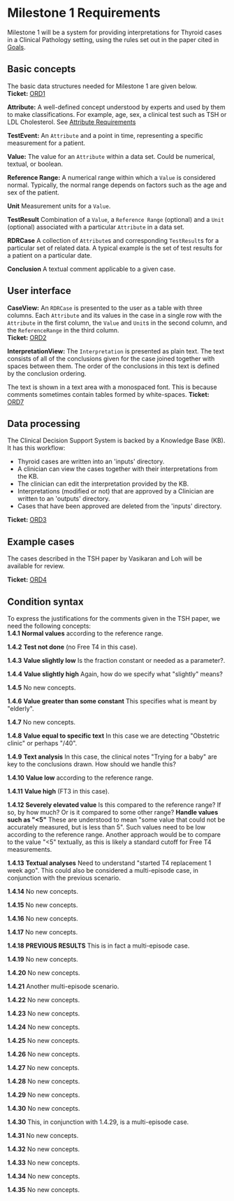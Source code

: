 # Milestone 1 Requirements
Milestone 1 will be a system for providing interpretations for Thyroid cases in a 
Clinical Pathology setting, using the rules set out in the paper cited 
in [Goals](goals.md).

## Basic concepts
The basic data structures needed for Milestone 1 are given below.  
**Ticket:** [ORD1](../tickets/work_tickets.md)

**Attribute:**
A well-defined concept understood by experts and used by them to make classifications. For example, age, sex,
a clinical test such as TSH or LDL Cholesterol.
See [Attribute Requirements](attributes.md)

**TestEvent:**
An `Attribute` and a point in time, representing a specific measurement for a patient.

**Value:**
The value for an `Attribute` within a data set. Could be numerical, textual, or boolean.

**Reference Range:**
A numerical range within which a `Value` is considered normal. Typically, the
normal range depends on factors such as the age and sex of the patient. 

**Unit**
Measurement units for a `Value`.

**TestResult**
Combination of a `Value`, a `Reference Range` (optional) and a `Unit` (optional)
associated with a particular `Attribute` in a data set. 

**RDRCase**
A collection of `Attribute`s and corresponding `TestResult`s for a particular set of related data. 
A typical example is the set of test results for a patient on a particular date.

**Conclusion**
A textual comment applicable to a given case.

## User interface
**CaseView:**
An `RDRCase` is presented to the user as a table with three columns. 
Each `Attribute` and its values in the case in a single row with the `Attribute`
in the first column, the `Value` and `Unit`s in the second column, and the
`ReferenceRange` in the third column.  
**Ticket:** [ORD2](../tickets/work_tickets.md)

**InterpretationView:**
The `Interpretation` is presented as plain text. The text consists of all of the
conclusions given for the case joined together with spaces between them.
The order of the conclusions in this text is defined by the conclusion ordering.

The text is shown in a text area with a monospaced font. This is because comments
sometimes contain tables formed by white-spaces.
**Ticket:** [ORD7](../tickets/work_tickets.md)

## Data processing
The Clinical Decision Support System is backed by a Knowledge Base (KB).
It has this workflow:
- Thyroid cases are written into an 'inputs' directory.
- A clinician can view the cases together with their interpretations from the KB.
- The clinician can edit the interpretation provided by the KB.
- Interpretations (modified or not) that are approved by a Clinician are written to an 'outputs' directory.
- Cases that have been approved are deleted from the 'inputs' directory.

**Ticket:** [ORD3](../tickets/work_tickets.md)

## Example cases
The cases described in the TSH paper by Vasikaran and Loh will be available
for review.

**Ticket:** [ORD4](../tickets/work_tickets.md)

## Condition syntax
To express the justifications for the comments given in the TSH paper,
we need the following concepts:  
**1.4.1**
__Normal values__ according to the reference range.  

**1.4.2**
__Test not done__ (no Free T4 in this case).

**1.4.3**
__Value slightly low__ Is the fraction constant or needed as a parameter?.

**1.4.4**
__Value slightly high__ Again, how do we specify what "slightly" means?

**1.4.5**
No new concepts.

**1.4.6**
__Value greater than some constant__ This specifies what is meant by "elderly".

**1.4.7**
No new concepts.

**1.4.8**
__Value equal to specific text__ In this case we are detecting "Obstetric clinic" or perhaps "/40".

**1.4.9**
__Text analysis__ In this case, the clinical notes "Trying for a baby"
are key to the conclusions drawn. How should we handle this?

**1.4.10**
__Value low__ according to the reference range.

**1.4.11**
__Value high__ (FT3 in this case).

**1.4.12**
__Severely elevated value__ Is this compared to the reference range? If so, by how much? Or is
it compared to some other range?
__Handle values such as "<5"__ These are understood to mean "some value that could not be
accurately measured, but is less than 5". Such values need to be low according to the 
reference range. Another approach would be to compare to the value "<5" textually,
as this is likely a standard cutoff for Free T4 measurements.

**1.4.13**
__Textual analyses__ Need to understand "started T4 replacement 1 week ago".
This could also be considered a multi-episode case, in conjunction with
the previous scenario.

**1.4.14**
No new concepts.

**1.4.15**
No new concepts.

**1.4.16**
No new concepts.

**1.4.17**
No new concepts.

**1.4.18**
__PREVIOUS RESULTS__ This is in fact a multi-episode case.

**1.4.19**
No new concepts.

**1.4.20**
No new concepts.

**1.4.21**
Another multi-episode scenario.

**1.4.22**
No new concepts.

**1.4.23**
No new concepts.

**1.4.24**
No new concepts.

**1.4.25**
No new concepts.

**1.4.26**
No new concepts.

**1.4.27**
No new concepts.

**1.4.28**
No new concepts.

**1.4.29**
No new concepts.

**1.4.30**
No new concepts.

**1.4.30**
This, in conjunction with 1.4.29, is a multi-episode case.

**1.4.31**
No new concepts.

**1.4.32**
No new concepts.

**1.4.33**
No new concepts.

**1.4.34**
No new concepts.

**1.4.35**
No new concepts.


